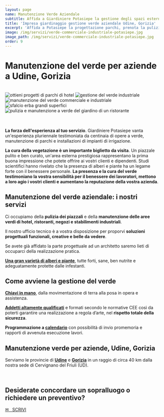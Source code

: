 ```yaml
---
layout: page
name: Manutenzione Verde Aziendale
subtitle: Affida a Giardiniere Potasiepe la gestione degli spazi esterni della tua attività.
title: 'Impresa giardinaggio gestione verde aziendale Udine, Gorizia'
excerpt: 'Affida a Potasiepe la progettazione parchi, prenota la pulizia dei piazzali e la manutenzione del verde di hotel, ristoranti, negozi e stabilimenti industriali.'
image: /img/servizi/verde-commerciale-industriale-potasiepe.jpg
image_path: /img/servizi/verde-commerciale-industriale-potasiepe.jpg
order: 9
---
```

# Manutenzione del verde per aziende a Udine, Gorizia

<br/>
<div class="carousel">
  <img class="mySlides" src="{{ site.baseurl }}/img/slides/verde-commerciale/slide1.jpg" alt="ottieni progetti di parchi di hotel" title="ottieni progetti di parchi di hotel">
  <img class="mySlides" src="{{ site.baseurl }}/img/slides/verde-commerciale/slide2.jpg" alt="gestione del verde industriale" title="gestione del verde industriale">
  <img class="mySlides" src="{{ site.baseurl }}/img/slides/verde-commerciale/slide3.jpg" alt="manutenzione del verde commerciale e industriale" title="manutenzione del verde commerciale e industriale">
  <img class="mySlides" src="{{ site.baseurl }}/img/slides/verde-commerciale/slide4.jpg" alt="sfalcio erba grandi superfici" title="sfalcio erba grandi superfici">
  <img class="mySlides" src="{{ site.baseurl }}/img/slides/verde-commerciale/slide5.jpg" alt="pulizia e manutenzione a verde del giardino di un ristorante" title="pulizia e manutenzione a verde del giardino di un ristorante">
</div>
<br/><br/>

**La forza dell'esperienza al tuo servizio**. Giardiniere Potasiepe vanta un'esperienza pluriennale testimoniata da centinaia di opere a verde, manutenzione di parchi e installazioni di impianti di irrigazione.

**La cura della vegetazione è un importante biglietto da visita**. Un piazzale pulito e ben curato, un'area esterna prestigiosa rappresentano la prima buona impressione che potete offrire ai vostri clienti e dipendenti. Studi scientifici hanno rivelato che la presenza di alberi e piante ha un legame forte con il benessere personale. **La presenza e la cura del verde testimoniano la vostra sensibilità per il benessere dei lavoratori, mettono a loro agio i vostri clienti e aumentano la reputazione della vostra azienda**.

## Manutenzione del verde aziendale: i nostri servizi

Ci occupiamo della **pulizia dei piazzali** e della **manutenzione delle aree verdi di hotel, ristoranti, negozi e stabilimenti industriali**.

Il nostro ufficio tecnico è a vostra disposizione per proporvi **soluzioni progettuali funzionali, creative e belle da vedere**.

Se avete già affidato la parte progettuale ad un architetto saremo lieti di occuparci della realizzazione pratica.

**[Una gran varietà di alberi e piante](/vivaio/ "Scopri i Vivai Potasiepe")**, tutte forti, sane, ben nutrite e adeguatamente protette dalle infestanti.

## Come avviene la gestione del verde

**[Chiavi in mano](/prezzi/ "prezzi")**, dalla movimentazione di terra alla posa in opera e assistenza.

**[Addetti altamente qualificati](/chi-sono/ "Chi sono")** e formati secondo le normative CEE così da poterti garantire una realizzazione a regola d’arte, nel **rispetto totale della sicurezza**.

**Programmazione a [calendario](/calendario-di-giardinaggio/ "calendario di giardinaggio")** con possibilità di invio promemoria e rapporti di avvenuta esecuzione lavori.

## Manutenzione verde per aziende, Udine, Gorizia

Serviamo le provincie di **[Udine](/giardinaggio-udine/ "Il giardiniere Potasiepe lavora in provincia di Udine")** e **[Gorizia](/gorizia/ "Potasiepe serve anche la provincia di Gorizia")** in un raggio di circa 40 km dalla nostra sede di Cervignano del Friuli (UD).

<br/>
<div class="text-center">
  <h2>Desiderate concordare un sopralluogo o richiedere un preventivo?</h2>
  <a title="Compila il modulo online" href="/contatti/" class="button"> &#9993; &nbsp; SCRIVI </a>
</div>
<br/><br/>
